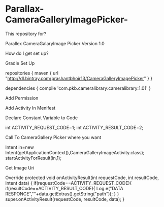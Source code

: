 # Parallax-CameraGalleryImagePicker-

This repository for?

Parallex CameraGalaryImage Picker
Version 1.0


How do I get set up?

Gradle Set Up

repositories {
    maven {
        url  "http://dl.bintray.com/prashantbhoir13/CameraGalleryImagePicker"
    }
}

dependencies {
    compile 'com.pkb.cameralibrary:cameralibrary:1.01'
}


Add Permission

<uses-permission android:name="android.permission.READ_EXTERNAL_STORAGE" />
<uses-permission android:name="android.permission.WRITE_EXTERNAL_STORAGE" /> 
<uses-permission android:name="android.permission.CAMERA" />
<uses-feature android:name="android.hardware.camera" />
<uses-feature android:name="android.hardware.camera.autofocus" />


Add Activity In Menifest

<activity android:name="com.pkb.cameralibrary.CameraGalleryImageActivity"/>


Declare Constant Variable to Code

int ACTIVITY_REQUEST_CODE=1; 
int ACTIVITY_RESULT_CODE=2;


Call To CameraGallery Picker where you want

Intent in=new Intent(getApplicationContext(),CameraGalleryImageActivity.class);
startActivityForResult(in,1);


Get Image Uri

Override protected void onActivityResult(int requestCode, int resultCode, Intent data) {
    if(requestCode==ACTIVITY_REQUEST_CODE){
        if(resultCode==ACTIVITY_RESULT_CODE){
            Log.e("DATA RESPONCE",""+data.getExtras().getString("path"));
        }
    }
    super.onActivityResult(requestCode, resultCode, data);
}
